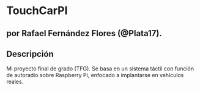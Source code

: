# TouchCarPI
## por Rafael Fernández Flores (@Plata17).

## Descripción

Mi proyecto final de grado (TFG). Se basa en un sistema táctil con función de autoradio sobre Raspberry Pi, enfocado a implantarse en vehículos reales.

